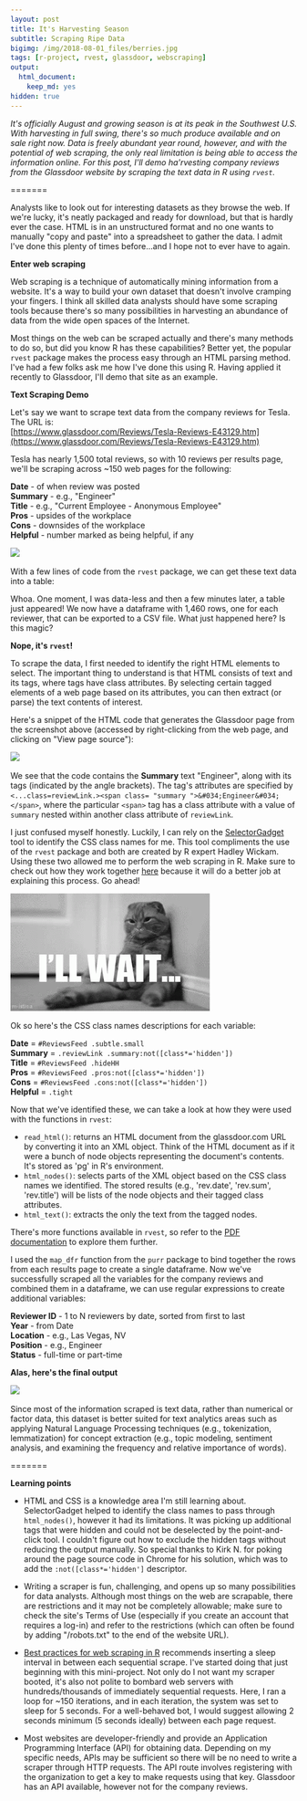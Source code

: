 ```yaml
---
layout: post
title: It's Harvesting Season
subtitle: Scraping Ripe Data
bigimg: /img/2018-08-01_files/berries.jpg
tags: [r-project, rvest, glassdoor, webscraping]
output: 
  html_document: 
    keep_md: yes
hidden: true
---
```


_It's officially August and growing season is at its peak in the Southwest U.S. With harvesting in full swing, there's so much produce available and on sale right now. Data is freely abundant year round, however, and with the potential of web scraping, the only real limitation is being able to access the information online. For this post, I'll demo ha'rvesting company reviews from the Glassdoor website by scraping the text data in R using `rvest`._

=======

Analysts like to look out for interesting datasets as they browse the web. If we're lucky, it's neatly packaged and ready for download, but that is hardly ever the case. HTML is in an unstructured format and no one wants to manually "copy and paste" into a spreadsheet to gather the data. I admit I've done this plenty of times before...and I hope not to ever have to again. 

**Enter web scraping**

Web scraping is a technique of automatically mining information from a website. It's a way to build your own dataset that doesn't involve cramping your fingers. I think all skilled data analysts should have some scraping tools because there's so many possibilities in harvesting an abundance of data from the wide open spaces of the Internet.

Most things on the web can be scraped actually and there's many methods to do so, but did you know R has these capabilities? Better yet, the popular `rvest` package makes the process easy through an HTML parsing method. I've had a few folks ask me how I've done this using R. Having applied it recently to Glassdoor, I'll demo that site as an example.

**Text Scraping Demo**

Let's say we want to scrape text data from the company reviews for Tesla. The URL is:  
[https://www.glassdoor.com/Reviews/Tesla-Reviews-E43129.htm](https://www.glassdoor.com/Reviews/Tesla-Reviews-E43129.htm)

Tesla has nearly 1,500 total reviews, so with 10 reviews per results page, we'll be scraping across ~150 web pages for the following:

**Date** - of when review was posted  
**Summary** - e.g., "Engineer"  
**Title** - e.g., "Current Employee - Anonymous Employee"  
**Pros** - upsides of the workplace  
**Cons** - downsides of the workplace  
**Helpful** - number marked as being helpful, if any

![](https://raw.githubusercontent.com/mguideng/rvest-scrape-glassdoor/master/images/gd-tesla.PNG)

With a few lines of code from the `rvest` package, we can get these text data into a table:

<script src="https://gist.github.com/mguideng/f5d175d7e1424750630217d33546cb0e.js"></script>

Whoa. One moment, I was data-less and then a few minutes later, a table just appeared! We now have a dataframe with 1,460 rows, one for each reviewer, that can be exported to a CSV file. What just happened here? Is this magic? 

**Nope, it's `rvest`!**

To scrape the data, I first needed to identify the right HTML elements to select. The important thing to understand is that HTML consists of text and its tags, where tags have class attributes. By selecting certain tagged elements of a web page based on its attributes, you can then extract (or parse) the text contents of interest.

Here's a snippet of the HTML code that generates the Glassdoor page from the screenshot above (accessed by right-clicking from the web page, and clicking on "View page source"):

![](https://raw.githubusercontent.com/mguideng/rvest-scrape-glassdoor/master/images/devtools.PNG)

We see that the code contains the **Summary** text "Engineer", along with its tags (indicated by the angle brackets). The tag's attributes are specified by `<...class=reviewLink.><span class= "summary ">&#034;Engineer&#034;</span>`, where the particular `<span>` tag has a class attribute with a value of `summary` nested within another class attribute of `reviewLink`. 

I just confused myself honestly. Luckily, I can rely on the [SelectorGadget](https://selectorgadget.com) tool to identify the CSS class names for me. This tool compliments the use of the `rvest` package and both are created by R expert Hadley Wickam. Using these two allowed me to perform the web scraping in R. Make sure to check out how they work together [here](https://cran.r-project.org/web/packages/rvest/vignettes/selectorgadget.html) because it will do a better job at explaining this process. Go ahead!

![](https://raw.githubusercontent.com/mguideng/mguideng.github.io/master/img/2018-08-01_files/gd-cat.gif)

Ok so here's the CSS class names descriptions for each variable:

**Date** = `#ReviewsFeed .subtle.small`  
**Summary** = `.reviewLink .summary:not([class*='hidden'])`  
**Title** = `#ReviewsFeed .hideHH`  
**Pros** = `#ReviewsFeed .pros:not([class*='hidden'])`  
**Cons** = `#ReviewsFeed .cons:not([class*='hidden'])`  
**Helpful** = `.tight`

Now that we've identified these, we can take a look at how they were used with the functions in `rvest`: 

* `read_html()`: returns an HTML document from the glassdoor.com URL by converting it into an XML object. Think of the HTML document as if it were a bunch of node objects representing the document's contents. It's stored as 'pg' in R's environment.
* `html_nodes()`: selects parts of the XML object based on the CSS class names we identified. The stored results (e.g., 'rev.date', 'rev.sum', 'rev.title') will be lists of the node objects and their tagged class attributes.
* `html_text()`: extracts the only the text from the tagged nodes.

There's more functions available in `rvest`, so refer to the [PDF documentation]( https://cran.r-project.org/web/packages/rvest/rvest.pdf) to explore them further.

I used the `map_dfr` function from the `purr` package to bind together the rows from each results page to create a single dataframe. Now we've successfully scraped all the variables for the company reviews and combined them in a dataframe, we can use regular expressions to create additional variables:

**Reviewer ID** - 1 to N reviewers by date, sorted from first to last  
**Year** - from Date  
**Location** - e.g., Las Vegas, NV  
**Position** - e.g., Engineer  
**Status** - full-time or part-time

<script src="https://gist.github.com/mguideng/1c9af5d66d7b05e53151101242767f64.js"></script>

**Alas, here's the final output**

![](https://raw.githubusercontent.com/mguideng/rvest-scrape-glassdoor/master/images/tesla-df-output.PNG)

Since most of the information scraped is text data, rather than numerical or factor data, this dataset is better suited for text analytics areas such as applying Natural Language Processing techniques (e.g., tokenization, lemmatization) for concept extraction (e.g., topic modeling, sentiment analysis, and examining the frequency and relative importance of words).

=======

**Learning points**

  * HTML and CSS is a knowledge area I'm still learning about. SelectorGadget helped to identify the class names to pass through `html_nodes()`, however it had its limitations. It was picking up additional tags that were hidden and could not be deselected by the point-and-click tool. I couldn't figure out how to exclude the hidden tags without reducing the output manually. So special thanks to Kirk N. for poking around the page source code in Chrome for his solution, which was to add the `:not([class*='hidden']` descriptor.

  * Writing a scraper is fun, challenging, and opens up so many possibilities for data analysts. Although most things on the web are scrapable, there are restrictions and it may not be completely allowable; make sure to check the site's Terms of Use (especially if you create an account that requires a log-in) and refer to the restrictions (which can often be found by adding "/robots.txt" to the end of the website URL).

  * [Best practices for web scraping in R](https://gist.github.com/abelsonlive/3769469) recommends inserting a sleep interval in between each sequential scrape. I've started doing that just beginning with this mini-project. Not only do I not want my scraper booted, it's also not polite to bombard web servers with hundreds/thousands of immediately sequential requests. Here, I ran a loop for ~150 iterations, and in each iteration, the system was set to sleep for 5 seconds. For a well-behaved bot, I would suggest allowing 2 seconds minimum (5 seconds ideally) between each page request.

  * Most websites are developer-friendly and provide an Application Programming Interface (API) for obtaining data. Depending on my specific needs, APIs may be sufficient so there will be no need to write a scraper through HTTP requests. The API route involves registering with the organization to get a key to make requests using that key. Glassdoor has an API available, however not for the company reviews. 
